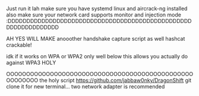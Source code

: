 Just run it lah
make sure you have systemd linux and aircrack-ng installed
also make sure your network card supports monitor and injection mode :DDDDDDDDDDDDDDDDDDDDDDDDDDDDDDDDDDDDDDDDDDDDDDDDDDDDDDDDDDDDDDD

AH YES WILL MAKE anooother handshake capture script as well hashcat crackable!

idk if it works on WPA or WPA2 only well below this allows you actually do against WPA3 HOLY

OOOOOOOOOOOOOOOOOOOOOOOOOOOOOOOOOOOOOOOOOOOOOOOOOOOOOOO the holy script
https://github.com/jabbaw0nky/DragonShift
git clone it for new terminal...
two network adapter is recommended
